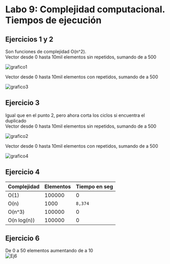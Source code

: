# Labo 9: Complejidad computacional. Tiempos de ejecución
## Ejercicios 1 y 2
Son funciones de complejidad O(n^2).  
Vector desde 0 hasta 10mil elementos sin repetidos, sumando de a 500  

![grafico1](https://github.com/matuneville/uba-algo1/blob/main/Labo/Resueltos/labo09/graphics/hayDuplicadosHasta10milPaso500Ascendente.png)  



Vector desde 0 hasta 10mil elementos con repetidos, sumando de a 500  

![grafico3](https://github.com/matuneville/uba-algo1/blob/main/Labo/Resueltos/labo09/graphics/hayDuplicadosHasta10milPaso500ConRepetido.png)  



## Ejercicio 3  
Igual que en el punto 2, pero ahora corta los ciclos si encuentra el duplicado  
Vector desde 0 hasta 10mil elementos sin repetidos, sumando de a 500

![grafico2](https://github.com/matuneville/uba-algo1/blob/main/Labo/Resueltos/labo09/graphics/hayDuplicadosHasta10milPaso500AscendenteV2.png)  

Vector desde 0 hasta 10mil elementos con repetidos, sumando de a 500

![grafico4](https://github.com/matuneville/uba-algo1/blob/main/Labo/Resueltos/labo09/graphics/hayDuplicadosHasta10milPaso500ConRepetidosV2.png)  

## Ejercicio 4
| Complejidad | Elementos| Tiempo en seg |
| ----------- | -------- | ------------- |
| O(1)        | 100000   | 0             |
| O(n)        | 1000     | `8,374`       |
| O(n^3)      | 100000   | 0             |
| O(n log(n)) | 100000   | 0             |

## Ejercicio 6  
De 0 a 50 elementos aumentando de a 10  
![Ej6](https://github.com/matuneville/uba-algo1/blob/main/Labo/Resueltos/labo09/graphics/algunSubconjuntoConSuma.png)
